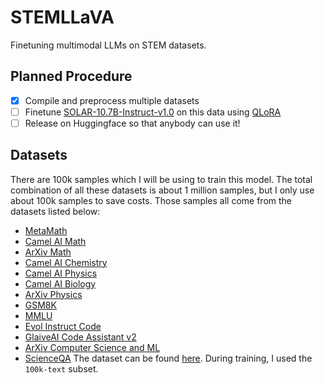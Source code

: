 # STEMLLaVA
Finetuning multimodal LLMs on STEM datasets.
## Planned Procedure
 - [x] Compile and preprocess multiple datasets
 - [ ] Finetune [SOLAR-10.7B-Instruct-v1.0](https://huggingface.co/upstage/SOLAR-10.7B-Instruct-v1.0) on this data using [QLoRA](https://arxiv.org/abs/2310.03744)
 - [ ] Release on Huggingface so that anybody can use it!
## Datasets
There are 100k samples which I will be using to train this model. The total combination of all these datasets is about 1 million samples, but I only use about 100k samples to save costs. Those samples all come from the datasets listed below:
 - [MetaMath](https://huggingface.co/datasets/meta-math/MetaMathQA)
 - [Camel AI Math](https://huggingface.co/datasets/camel-ai/math)
 - [ArXiv Math](https://huggingface.co/datasets/ArtifactAI/arxiv-math-instruct-50k)
 - [Camel AI Chemistry](https://huggingface.co/datasets/camel-ai/chemistry)
 - [Camel AI Physics](https://huggingface.co/datasets/camel-ai/physics)
 - [Camel AI Biology](https://huggingface.co/datasets/camel-ai/biology)
 - [ArXiv Physics](https://huggingface.co/datasets/ArtifactAI/arxiv-physics-instruct-tune-30k)
 - [GSM8K](https://huggingface.co/datasets/gsm8k)
 - [MMLU](https://huggingface.co/datasets/cais/mmlu)
 - [Evol Instruct Code](https://huggingface.co/datasets/nickrosh/Evol-Instruct-Code-80k-v1)
 - [GlaiveAI Code Assistant v2](https://huggingface.co/datasets/glaiveai/glaive-code-assistant-v2)
 - [ArXiv Computer Science and ML](https://huggingface.co/datasets/ArtifactAI/arxiv-cs-ml-instruct-tune-50k)
 - [ScienceQA](https://huggingface.co/datasets/cnut1648/ScienceQA-LLAVA)
The dataset can be found [here](https://huggingface.co/datasets/sr5434/CodegebraGPT_data). During training, I used the ```100k-text``` subset.
